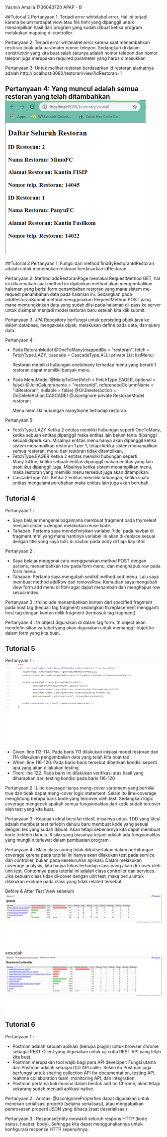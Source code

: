 Yasmin Amalia
1706043720
APAP - B

##Tutorial 2
Pertanyaan 1: Terjadi error whitelabel error. Hal ini terjadi karena belum terdapat view atau file html yang dipanggil untuk menampilkan hasil dari program yang sudah dibuat ketika program melakukan mapping di controller.

Pertanyaan 2: Terjadi error whitelabel error karena saat menambahkan restoran tidak ada paramater nomor telepon. Sedangkan di dalam constructor yang kita buat salah satunya adalah nomor telepon dan nomor telepon juga merupakan required parameter yang harus dimasukkan

Pertanyaan 3: Untuk melihat restoran berdasarkan id restoran alamatnya adalah http://localhost:8080/restoran/view?idRestoran=1

Pertanyaan 4: Yang muncul adalah semua restoran yang telah ditambahkan
![view-all](viewall.png)
---
##Tutorial 3
Pertanyaan 1: Fungsi dari method findByRestoranIdRestoran adalah untuk menemukan restoran berdasarkan idRestoran.

Pertanyaan 2: Method addRestoranPage memakai RequestMethod GET, hal ini dikarenakan saat method ini dijalankan method akan mengembalikan halaman yang berisi form penambahan restoran yang mana sistem me-request penambahan data pada halaman ini. Sedangkan pada addRestoranSubmit method menggunakan RequestMethod POST yang mana memungkinkan data yang sudah diisi pada halaman di-pass ke server untuk disimpan menjadi model restoran baru setelah kita klik submit.

Pertanyaan 3: JPA Repository berfungsi untuk persisting objek java ke dalam database, mengakses objek, melakukan define pada data, dan query data.

Pertanyaan 4: 
* Pada RetoranModel
    @OneToMany(mappedBy = "restoran", fetch = FetchType.LAZY, cascade = CascadeType.ALL)
    private List<MenuModel> listMenu;
	
	Restoran memiliki hubungan onetomany terhadap menu yang berarti 1 restoran dapat memiliki banyak menu.
* Pada MenuModel
    @ManyToOne(fetch = FetchType.EAGER, optional = false)
    @JoinColumn(name = "restoranId", referencedColumnName = "idRestoran", nullable = false)
    @OnDelete(action = OnDeleteAction.CASCADE)
    @JsonIgnore
    private RestoranModel restoran;
	
	Menu memiliki hubungan manytoone terhadap restoran.

Pertanyaan 5: 
* FetchType.LAZY
Ketika 2 entitas memiliki hubungan seperti OneToMany, ketika sebuah entitas dipanggil maka entitas lain belum tentu dipanggil kecuali diperlukan. Misalnya entitas menu hanya akan dipanggil ketika sistem menampilkan restoran 1 per 1, tetapi ketika sistem menampilkan semua restoran, menu dari restoran tidak ditampilkan.
* FetchType.EAGER
Ketika 2 entitas memiliki hubungan seperti ManyToOne, ketika sebuah entitas dipanggil makan entitas yang lain pasti ikut dipanggil juga. Misalnya ketika sistem menampilkan menu, maka restoran yang memiliki menu tersebut juga akan ditampilkan.
* CascadeType.ALL
Ketika 2 entitas memiliki hubungan, ketika suatu entitas mengalami perubahan maka entitas lain juga akan berubah.

## Tutorial 4
Pertanyaan 1 :
* Saya belajar mengenai bagaimana membuat fragment pada thymeleaf menjadi dinamis dengan melakukan reuse kode.
* Tahapan: Pertama saya mendefinisikan variabel 'title' pada navbar di fragment.html yang mana nantinya variabel ini akan di-replace sesuai dengan title yang saya tulis di navbar pada body di tiap-tiap html.

Pertanyaan 2 :
* Saya belajar mengenai cara menggunakan method POST dengan params, menambahkan row pada form menu, dan menghapus row pada form menu.
* Tahapan: Pertama saya mengubah sedikit method add menu. Lalu saya membuat method addRow dan removeRow. Kemudian saya mengubah view form add menu di html agar dapat menambah dan menghapus row sesuai index.

Pertanyaan 3 : th:include menambahkan konten dari specified fragment pada host tag (kecuali tag fragment) sedangkan th:replacement mengganti host tag dengan konten milik fragment (termasuk tag fragment)

Pertanyaan 4 : th:object digunakan di dalam tag form. th:object akan mendefinisikan variabel yang akan digunakan untuk memanggil objek ke dalam form yang kita buat.

## Tutorial 5
Pertanyaan 1 : ![view test](view-test.png)
* Given: line 113-114. Pada baris 113 dilakukan inisiasi model restoran dan 114 dilakukan pengembalian data yang telah kita buat tadi. 
* When: line 116-120. Pada baris-baris tersebut diberikan kondisi seperti apa yang akan dilakukan testing
* Then: line 122. Pada baris ini dilakukan verifikasi atas hasil yang diharapkan dari testing kondisi pada baris 116-120

Pertanyaan 2 : Line coverage hanya meng-cover statement yang bernilai true dan tidak dapat meng-cover logic statement. Selain itu line-coverage menghitung berapa baris kode yang tercover oleh test. Sedangkan logic coverage mengecek apakah semua fungsionalitas dari kode sudah tercover oleh test yang kita buat.

Pertanyaan 3 : Keadaan ideal bersifat relatif, misalnya untuk TDD yang ideal adalah membuat test terlebih dahulu baru membuat kode yang sesuai dengan tes yang sudah dibuat. Akan tetapi sebenarnya kita dapat membuat kode terlebih dahulu. Risiko yang biasanya terjadi adalah ada fungsionalitas yang mungkin terlewat dalam pembuatan program.

Pertanyaan 4 : Main class spring tidak diikutsertakan dalam perhitungan coverage karena pada tutorial ini hanya akan dilakukan test pada service dan controller, bukan pada keseluruhan aplikasi. Dalam melakukan coverage analysis, kita hanya fokus terhadap class yang akan di-cover oleh unit test. Contohnya pada tutorial ini adalah class controller dan services. Jika sebuah class tidak di-cover dengan unit test, maka perlu untuk dilakukan exclude pada class yang tidak related tersebut.

Before & After Test View
sebelum ![sebelum](sebelum.png)
sesudah ![sesudah](sesudah.png)

## Tutorial 6
Pertanyaan 1 :
* Postman adalah sebuah aplikasi (berupa plugin) untuk browser chrome sebagai REST Client yang digunakan untuk uji coba REST API yang telah kita buat.
* Postman merupakan tool wajib bagi para API developer. Fungsi utama dari Postman adalah sebagai GUI API caller. Selain itu Postman juga berfungsi untuk sharing collection API for documentation, testing API, realtime collaboration team, monitoring API, dan integration.
* Postman pertama kali muncul dalam bentuk add on Chrome, akan tetapi sekarang sudah menjadi aplikasi native.

Pertanyaan 2 : Anotasi @JsonIgnoreProperties dapat digunakan untuk menekan serialisasi properti (selama serialisasi), atau mengabaikan pemrosesan properti JSON yang dibaca (saat deserialisasi)

Pertanyaan 3 : ResponseEntity mewakili seluruh respons HTTP (kode status, header, body). Sehingga kita dapat menggunakannya untuk konfigurasi response HTTP sepenuhnya.